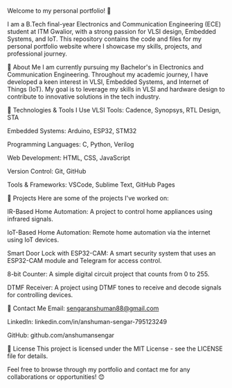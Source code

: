 Welcome to my personal portfolio! 👋

I am a B.Tech final-year Electronics and Communication Engineering (ECE) student at ITM Gwalior, with a strong passion for VLSI design, Embedded Systems, and IoT. This repository contains the code and files for my personal portfolio website where I showcase my skills, projects, and professional journey.

🚀 About Me
I am currently pursuing my Bachelor's in Electronics and Communication Engineering. Throughout my academic journey, I have developed a keen interest in VLSI, Embedded Systems, and Internet of Things (IoT). My goal is to leverage my skills in VLSI and hardware design to contribute to innovative solutions in the tech industry.

🔧 Technologies & Tools I Use
VLSI Tools: Cadence, Synopsys, RTL Design, STA

Embedded Systems: Arduino, ESP32, STM32

Programming Languages: C, Python, Verilog

Web Development: HTML, CSS, JavaScript

Version Control: Git, GitHub

Tools & Frameworks: VSCode, Sublime Text, GitHub Pages

📂 Projects
Here are some of the projects I've worked on:

IR-Based Home Automation: A project to control home appliances using infrared signals.

IoT-Based Home Automation: Remote home automation via the internet using IoT devices.

Smart Door Lock with ESP32-CAM: A smart security system that uses an ESP32-CAM module and Telegram for access control.

8-bit Counter: A simple digital circuit project that counts from 0 to 255.

DTMF Receiver: A project using DTMF tones to receive and decode signals for controlling devices.

📧 Contact Me
Email: sengaranshuman88@gmail.com

LinkedIn: linkedin.com/in/anshuman-sengar-795123249

GitHub: github.com/anshumansengar

📜 License
This project is licensed under the MIT License - see the LICENSE file for details.

Feel free to browse through my portfolio and contact me for any collaborations or opportunities! 😊
